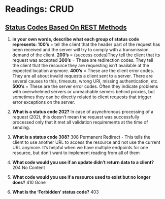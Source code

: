 # Readings: CRUD

## [Status Codes Based On REST Methods](https://www.moesif.com/blog/technical/api-design/Which-HTTP-Status-Code-To-Use-For-Every-CRUD-App/)

1. **in your own words, describe what each group of status code represents:**
**100’s** =   tell the client that the header part of the request has been received and the server will try to comply with a transmission demand of the client.
**200’s** = (success codes)They tell the client that its request was accepted
**300’s** =  These are redirection codes. They tell the client that the resource they are requesting isn’t available at the expected location anymore. 
**400’s** = These are the client error codes. They are all about invalid requests a client sent to a server. There are several causes to this, timeouts, wrong URI, missing authentication, etc.
**500’s** = These are the server error codes. Often they indicate problems with overwhelmed servers or unreachable servers behind proxies, but sometimes they can be directly related to client requests that trigger error exceptions on the server. 
2. **What is a status code 202?**
 In case of asynchronous processing of a request (202), this doesn’t mean the request was successfully processed only that it met all validation requirements at the time of sending.

3. **What is a status code 308?** 
308 Permanent Redirect - This tells the client to use another URL to access the resource and not use the current URL anymore. It’s helpful when we have multiple endpoints for one resource, but don’t want to implement reading from all of them

4. **What code would you use if an update didn’t return data to a client?**
204 No Content
5. **What code would you use if a resource used to exist but no longer does?**
410 Gone
6. **What is the ‘Forbidden’ status code?**
403